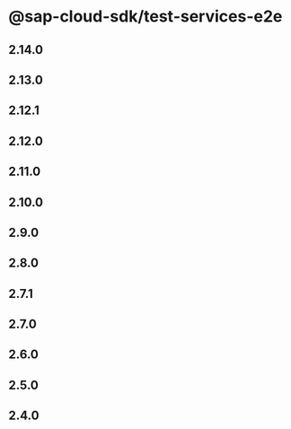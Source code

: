 # @sap-cloud-sdk/test-services-e2e

## 2.14.0

## 2.13.0

## 2.12.1

## 2.12.0

## 2.11.0

## 2.10.0

## 2.9.0

## 2.8.0

## 2.7.1

## 2.7.0

## 2.6.0

## 2.5.0

## 2.4.0
